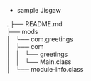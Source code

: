 * sample Jisgaw

.
├── README.md<br>
├── mods<br>
│   └── com.greetings<br>
│       ├── com<br>
│       │   └── greetings<br>
│       │       └── Main.class<br>
│       └── module-info.class<br>
